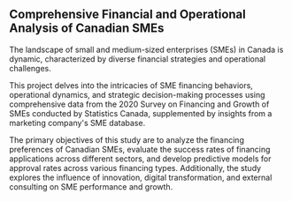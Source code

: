 ## Comprehensive Financial and Operational Analysis of Canadian SMEs

The landscape of small and medium-sized enterprises (SMEs) in Canada is dynamic, characterized by diverse financial strategies and operational challenges. 

This project delves into the intricacies of SME financing behaviors, operational dynamics, and strategic decision-making processes using comprehensive data from the 2020 Survey on Financing and Growth of SMEs conducted by Statistics Canada, supplemented by insights from a marketing company's SME database.

The primary objectives of this study are to analyze the financing preferences of Canadian SMEs, evaluate the success rates of financing applications across different sectors, and develop predictive models for approval rates across various financing types. Additionally, the study explores the influence of innovation, digital transformation, and external consulting on SME performance and growth.

